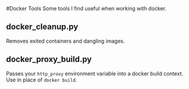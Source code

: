 #Docker Tools
Some tools I find useful when working with docker.

## docker_cleanup.py
Removes exited containers and dangling images.

## docker_proxy_build.py
Passes your `http_proxy` environment variable into a docker build context. Use in place of `docker build`.
